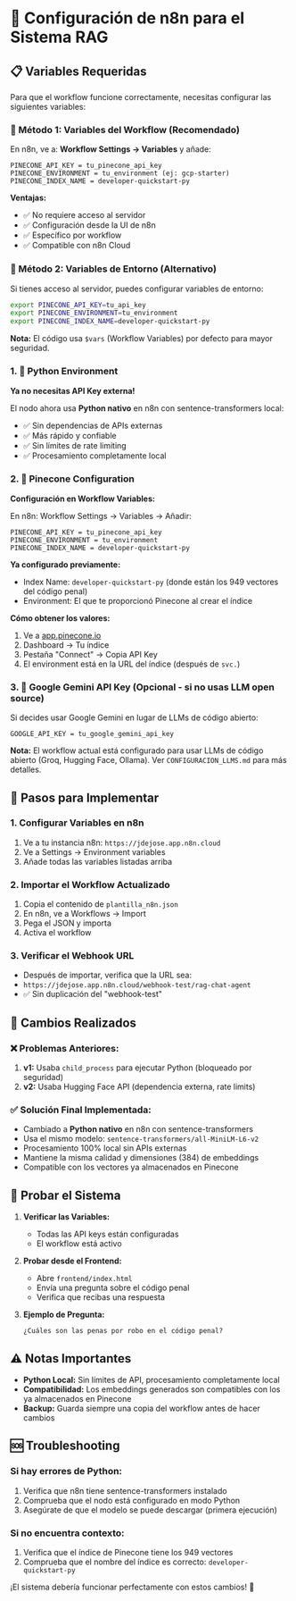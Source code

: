 # 🔧 Configuración de n8n para el Sistema RAG

## 📋 Variables Requeridas

Para que el workflow funcione correctamente, necesitas configurar las siguientes variables:

### 🔧 Método 1: Variables del Workflow (Recomendado)

En n8n, ve a: **Workflow Settings → Variables** y añade:

```
PINECONE_API_KEY = tu_pinecone_api_key
PINECONE_ENVIRONMENT = tu_environment (ej: gcp-starter)
PINECONE_INDEX_NAME = developer-quickstart-py
```

**Ventajas:**
- ✅ No requiere acceso al servidor
- ✅ Configuración desde la UI de n8n
- ✅ Específico por workflow
- ✅ Compatible con n8n Cloud

### 🔧 Método 2: Variables de Entorno (Alternativo)

Si tienes acceso al servidor, puedes configurar variables de entorno:

```bash
export PINECONE_API_KEY=tu_api_key
export PINECONE_ENVIRONMENT=tu_environment
export PINECONE_INDEX_NAME=developer-quickstart-py
```

**Nota:** El código usa `$vars` (Workflow Variables) por defecto para mayor seguridad.

### 1. 🐍 Python Environment
**Ya no necesitas API Key externa!**

El nodo ahora usa **Python nativo** en n8n con sentence-transformers local:
- ✅ Sin dependencias de APIs externas
- ✅ Más rápido y confiable
- ✅ Sin límites de rate limiting
- ✅ Procesamiento completamente local

### 2. 🌲 Pinecone Configuration

**Configuración en Workflow Variables:**

En n8n: Workflow Settings → Variables → Añadir:
```
PINECONE_API_KEY = tu_pinecone_api_key
PINECONE_ENVIRONMENT = tu_environment
PINECONE_INDEX_NAME = developer-quickstart-py
```

**Ya configurado previamente:**
- Index Name: `developer-quickstart-py` (donde están los 949 vectores del código penal)
- Environment: El que te proporcionó Pinecone al crear el índice

**Cómo obtener los valores:**
1. Ve a [app.pinecone.io](https://app.pinecone.io/)
2. Dashboard → Tu índice
3. Pestaña "Connect" → Copia API Key
4. El environment está en la URL del índice (después de `svc.`)

### 3. 🤖 Google Gemini API Key (Opcional - si no usas LLM open source)

Si decides usar Google Gemini en lugar de LLMs de código abierto:

```
GOOGLE_API_KEY = tu_google_gemini_api_key
```

**Nota:** El workflow actual está configurado para usar LLMs de código abierto (Groq, Hugging Face, Ollama). Ver `CONFIGURACION_LLMS.md` para más detalles.

## 🚀 Pasos para Implementar

### 1. Configurar Variables en n8n
1. Ve a tu instancia n8n: `https://jdejose.app.n8n.cloud`
2. Ve a Settings → Environment variables
3. Añade todas las variables listadas arriba

### 2. Importar el Workflow Actualizado
1. Copia el contenido de `plantilla_n8n.json`
2. En n8n, ve a Workflows → Import
3. Pega el JSON y importa
4. Activa el workflow

### 3. Verificar el Webhook URL
- Después de importar, verifica que la URL sea:
- `https://jdejose.app.n8n.cloud/webhook-test/rag-chat-agent`
- ✅ Sin duplicación del "webhook-test"

## 🔄 Cambios Realizados

### ❌ Problemas Anteriores:
1. **v1:** Usaba `child_process` para ejecutar Python (bloqueado por seguridad)
2. **v2:** Usaba Hugging Face API (dependencia externa, rate limits)

### ✅ Solución Final Implementada:
- Cambiado a **Python nativo** en n8n con sentence-transformers
- Usa el mismo modelo: `sentence-transformers/all-MiniLM-L6-v2`
- Procesamiento 100% local sin APIs externas
- Mantiene la misma calidad y dimensiones (384) de embeddings
- Compatible con los vectores ya almacenados en Pinecone

## 🧪 Probar el Sistema

1. **Verificar las Variables:**
   - Todas las API keys están configuradas
   - El workflow está activo

2. **Probar desde el Frontend:**
   - Abre `frontend/index.html`
   - Envía una pregunta sobre el código penal
   - Verifica que recibas una respuesta

3. **Ejemplo de Pregunta:**
   ```
   ¿Cuáles son las penas por robo en el código penal?
   ```

## ⚠️ Notas Importantes

- **Python Local:** Sin límites de API, procesamiento completamente local
- **Compatibilidad:** Los embeddings generados son compatibles con los ya almacenados en Pinecone
- **Backup:** Guarda siempre una copia del workflow antes de hacer cambios

## 🆘 Troubleshooting

### Si hay errores de Python:
1. Verifica que n8n tiene sentence-transformers instalado
2. Comprueba que el nodo está configurado en modo Python
3. Asegúrate de que el modelo se puede descargar (primera ejecución)

### Si no encuentra contexto:
1. Verifica que el índice de Pinecone tiene los 949 vectores
2. Comprueba que el nombre del índice es correcto: `developer-quickstart-py`

¡El sistema debería funcionar perfectamente con estos cambios! 🎉